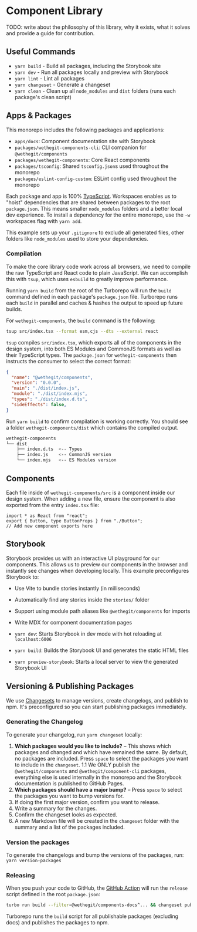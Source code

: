 # Component Library
TODO: write about the philosophy of this library, why it exists, what it solves and provide a guide for contribution.

## Useful Commands

- `yarn build` - Build all packages, including the Storybook site
- `yarn dev` - Run all packages locally and preview with Storybook
- `yarn lint` - Lint all packages
- `yarn changeset` - Generate a changeset
- `yarn clean` - Clean up all `node_modules` and `dist` folders (runs each package's clean script)

## Apps & Packages

This monorepo includes the following packages and applications:

- `apps/docs`: Component documentation site with Storybook
- `packages/wethegit-components-cli`: CLI companion for `@wethegit/components`
- `packages/wethegit-components`: Core React components
- `packages/tsconfig`: Shared `tsconfig.json`s used throughout the monorepo
- `packages/eslint-config-custom`: ESLint config used throughout the monorepo

Each package and app is 100% [TypeScript](https://www.typescriptlang.org/). Workspaces enables us to "hoist" dependencies that are shared between packages to the root `package.json`. This means smaller `node_modules` folders and a better local dev experience. To install a dependency for the entire monorepo, use the `-w` workspaces flag with `yarn add`.

This example sets up your `.gitignore` to exclude all generated files, other folders like `node_modules` used to store your dependencies.

### Compilation

To make the core library code work across all browsers, we need to compile the raw TypeScript and React code to plain JavaScript. We can accomplish this with `tsup`, which uses `esbuild` to greatly improve performance.

Running `yarn build` from the root of the Turborepo will run the `build` command defined in each package's `package.json` file. Turborepo runs each `build` in parallel and caches & hashes the output to speed up future builds.

For `wethegit-components`, the `build` command is the following:

```bash
tsup src/index.tsx --format esm,cjs --dts --external react
```

`tsup` compiles `src/index.tsx`, which exports all of the components in the design system, into both ES Modules and CommonJS formats as well as their TypeScript types. The `package.json` for `wethegit-components` then instructs the consumer to select the correct format:

```json:wethegit-components/package.json
{
  "name": "@wethegit/components",
  "version": "0.0.0",
  "main": "./dist/index.js",
  "module": "./dist/index.mjs",
  "types": "./dist/index.d.ts",
  "sideEffects": false,
}
```

Run `yarn build` to confirm compilation is working correctly. You should see a folder `wethegit-components/dist` which contains the compiled output.

```bash
wethegit-components
└── dist
    ├── index.d.ts  <-- Types
    ├── index.js    <-- CommonJS version
    └── index.mjs   <-- ES Modules version
```

## Components

Each file inside of `wethegit-components/src` is a component inside our design system.
When adding a new file, ensure the component is also exported from the entry `index.tsx` file:

```tsx:wethegit-components/src/index.tsx
import * as React from "react";
export { Button, type ButtonProps } from "./Button";
// Add new component exports here
```

## Storybook

Storybook provides us with an interactive UI playground for our components. This allows us to preview our components in the browser and instantly see changes when developing locally. This example preconfigures Storybook to:

- Use Vite to bundle stories instantly (in milliseconds)
- Automatically find any stories inside the `stories/` folder
- Support using module path aliases like `@wethegit/components` for imports
- Write MDX for component documentation pages

- `yarn dev`: Starts Storybook in dev mode with hot reloading at `localhost:6006`
- `yarn build`: Builds the Storybook UI and generates the static HTML files
- `yarn preview-storybook`: Starts a local server to view the generated Storybook UI

## Versioning & Publishing Packages

We use [Changesets](https://github.com/changesets/changesets) to manage versions, create changelogs, and publish to npm. It's preconfigured so you can start publishing packages immediately.

### Generating the Changelog

To generate your changelog, run `yarn changeset` locally:

1. **Which packages would you like to include?** – This shows which packages and changed and which have remained the same. By default, no packages are included. Press `space` to select the packages you want to include in the `changeset`.
1.1 We ONLY publish the `@wethegit/components` and `@wethegit/component-cli` packages, everything else is used internally in the monorepo and the Storybook documentation is published to GitHub Pages.
2. **Which packages should have a major bump?** – Press `space` to select the packages you want to bump versions for.
3. If doing the first major version, confirm you want to release.
4. Write a summary for the changes.
5. Confirm the changeset looks as expected.
6. A new Markdown file will be created in the `changeset` folder with the summary and a list of the packages included.

### Version the packages
To generate the changelogs and bump the versions of the packages, run:
`yarn version-packages`

### Releasing

When you push your code to GitHub, the [GitHub Action](https://github.com/changesets/action) will run the `release` script defined in the root `package.json`:

```bash
turbo run build --filter=@wethegit/components-docs^... && changeset publish
```

Turborepo runs the `build` script for all publishable packages (excluding docs) and publishes the packages to npm.